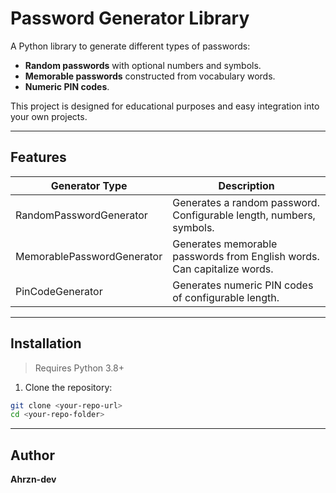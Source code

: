 # Password Generator Library

A Python library to generate different types of passwords:

- **Random passwords** with optional numbers and symbols.  
- **Memorable passwords** constructed from vocabulary words.  
- **Numeric PIN codes**.

This project is designed for educational purposes and easy integration into your own projects.

---

## Features

| Generator Type            | Description                                                                 |
|---------------------------|-----------------------------------------------------------------------------|
| RandomPasswordGenerator   | Generates a random password. Configurable length, numbers, symbols.        |
| MemorablePasswordGenerator| Generates memorable passwords from English words. Can capitalize words.   |
| PinCodeGenerator          | Generates numeric PIN codes of configurable length.                        |

---

## Installation

> Requires Python 3.8+  

1. Clone the repository:

```bash
git clone <your-repo-url>
cd <your-repo-folder>
```
---

## Author

**Ahrzn-dev**
